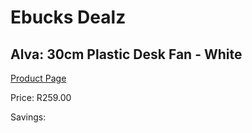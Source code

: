 
# Ebucks Dealz
## Alva: 30cm Plastic Desk Fan - White
[Product Page](https://www.ebucks.com/web/shop/productSelected.do?prodId=673637778&catId=704982758)

Price: R259.00

Savings: 


	
